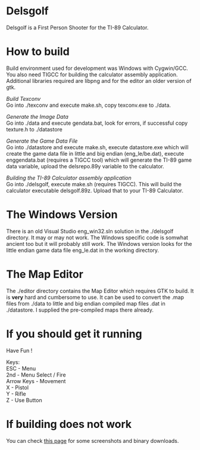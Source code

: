 # Delsgolf

Delsgolf is a First Person Shooter for the TI-89 Calculator.

# How to build

Build environment used for development was Windows with Cygwin/GCC. You also need TIGCC for building the calculator assembly application.
Additional libraries required are libpng and for the editor an older version of gtk.  

*Build Texconv*  
Go into ./texconv and execute make.sh, copy texconv.exe to ./data.

*Generate the Image Data*  
Go into ./data and execute gendata.bat, look for errors, if successful copy texture.h to ./datastore

*Generate the Game Data File*  
Go into ./datastore and execute make.sh, execute datastore.exe which will create the game data file in little and big endian (eng_le/be.dat), execute enggendata.bat (requires a TIGCC tool) which will generate the TI-89 game data variable, upload the delsrepo.89y variable to the calculator.

*Building the TI-89 Calculator assembly application*  
Go into ./delsgolf, execute make.sh (requires TIGCC). This will build the calculator executable delsgolf.89z. Upload that to your TI-89 Calculator.

# The Windows Version

There is an old Visual Studio eng_win32.sln solution in the ./delsgolf directory. It may or may not work. The Windows specific code is somwhat ancient too but it will probably still work. The Windows version looks for the little endian game data file eng_le.dat in the working directory.

# The Map Editor

The ./editor directory contains the Map Editor which requires GTK to build. It is **very** hard and cumbersome to use. It can be used to convert the .map files from ./data to little and big endian compiled map files .dat in ./datastore. I supplied the pre-compiled maps there already.


# If you should get it running

Have Fun !  

Keys:  
ESC        - Menu  
2nd        - Menu Select / Fire  
Arrow Keys - Movement  
X          - Pistol  
Y          - Rifle  
Z          - Use Button  
  
# If building does not work

You can check [this page](https://www.ticalc.org/archives/files/fileinfo/457/45704.html) for some screenshots and binary downloads.